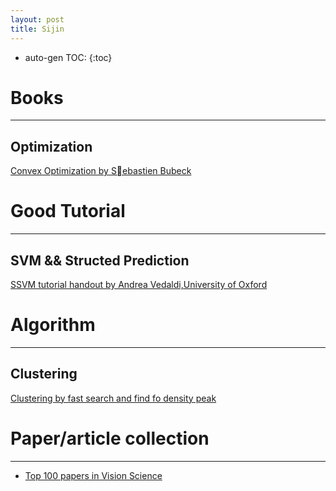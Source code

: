 ```yaml
---
layout: post
title: Sijin
---
```


* auto-gen TOC:
{:toc}


[1]: http://www.princeton.edu/~sbubeck/Bubeck14.pdf
[2]: http://www.robots.ox.ac.uk/~vedaldi/assets/svm-struct-matlab/tutorial/ssvm-tutorial-handout.pdf
[3]: https://gist.github.com/jdeng/d2c538e4cab6dd75bf34
[4]: http://nuweb.neu.edu/ypetrov/most-important-vision-papers.html

# Books
---

## Optimization

[Convex Optimization by Sebastien Bubeck][1]


# Good Tutorial
---

## SVM && Structed Prediction

[SSVM tutorial handout by Andrea Vedaldi,University of Oxford][2]


# Algorithm
---

## Clustering
[Clustering by fast search and find fo density peak][3]



# Paper/article collection
---  
  
+ [Top 100 papers in Vision Science][4]


